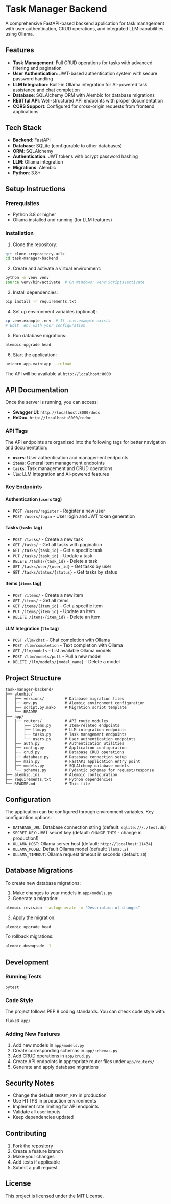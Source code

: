# Task Manager Backend

A comprehensive FastAPI-based backend application for task management with user authentication, CRUD operations, and integrated LLM capabilities using Ollama.

## Features

- **Task Management**: Full CRUD operations for tasks with advanced filtering and pagination
- **User Authentication**: JWT-based authentication system with secure password handling
- **LLM Integration**: Built-in Ollama integration for AI-powered task assistance and chat completion
- **Database**: SQLAlchemy ORM with Alembic for database migrations
- **RESTful API**: Well-structured API endpoints with proper documentation
- **CORS Support**: Configured for cross-origin requests from frontend applications

## Tech Stack

- **Backend**: FastAPI
- **Database**: SQLite (configurable to other databases)
- **ORM**: SQLAlchemy
- **Authentication**: JWT tokens with bcrypt password hashing
- **LLM**: Ollama integration
- **Migrations**: Alembic
- **Python**: 3.8+

## Setup Instructions

### Prerequisites

- Python 3.8 or higher
- Ollama installed and running (for LLM features)

### Installation

1. Clone the repository:
```bash
git clone <repository-url>
cd task-manager-backend
```

2. Create and activate a virtual environment:
```bash
python -m venv venv
source venv/bin/activate  # On Windows: venv\Scripts\activate
```

3. Install dependencies:
```bash
pip install -r requirements.txt
```

4. Set up environment variables (optional):
```bash
cp .env.example .env  # If .env.example exists
# Edit .env with your configuration
```

5. Run database migrations:
```bash
alembic upgrade head
```

6. Start the application:
```bash
uvicorn app.main:app --reload
```

The API will be available at `http://localhost:8000`

## API Documentation

Once the server is running, you can access:

- **Swagger UI**: `http://localhost:8000/docs`
- **ReDoc**: `http://localhost:8000/redoc`

### API Tags

The API endpoints are organized into the following tags for better navigation and documentation:

- **`users`**: User authentication and management endpoints
- **`items`**: General item management endpoints
- **`tasks`**: Task management and CRUD operations
- **`llm`**: LLM integration and AI-powered features

### Key Endpoints

#### Authentication (`users` tag)
- `POST /users/register` - Register a new user
- `POST /users/login` - User login and JWT token generation

#### Tasks (`tasks` tag)
- `POST /tasks/` - Create a new task
- `GET /tasks/` - Get all tasks with pagination
- `GET /tasks/{task_id}` - Get a specific task
- `PUT /tasks/{task_id}` - Update a task
- `DELETE /tasks/{task_id}` - Delete a task
- `GET /tasks/user/{user_id}` - Get tasks by user
- `GET /tasks/status/{status}` - Get tasks by status

#### Items (`items` tag)
- `POST /items/` - Create a new item
- `GET /items/` - Get all items
- `GET /items/{item_id}` - Get a specific item
- `PUT /items/{item_id}` - Update an item
- `DELETE /items/{item_id}` - Delete an item

#### LLM Integration (`llm` tag)
- `POST /llm/chat` - Chat completion with Ollama
- `POST /llm/completion` - Text completion with Ollama
- `GET /llm/models` - List available Ollama models
- `POST /llm/models/pull` - Pull a new model
- `DELETE /llm/models/{model_name}` - Delete a model

## Project Structure

```
task-manager-backend/
├── alembic/
│   ├── versions/         # Database migration files
│   ├── env.py            # Alembic environment configuration
│   ├── script.py.mako    # Migration script template
│   └── README
├── app/
│   ├── routers/          # API route modules
│   │   ├── items.py      # Item-related endpoints
│   │   ├── llm.py        # LLM integration endpoints
│   │   ├── tasks.py      # Task management endpoints
│   │   └── users.py      # User authentication endpoints
│   ├── auth.py           # Authentication utilities
│   ├── config.py         # Application configuration
│   ├── crud.py           # Database CRUD operations
│   ├── database.py       # Database connection setup
│   ├── main.py           # FastAPI application entry point
│   ├── models.py         # SQLAlchemy database models
│   └── schemas.py        # Pydantic schemas for request/response
├── alembic.ini           # Alembic configuration
├── requirements.txt      # Python dependencies
└── README.md             # This file
```

## Configuration

The application can be configured through environment variables. Key configuration options:

- `DATABASE_URL`: Database connection string (default: `sqlite:///./test.db`)
- `SECRET_KEY`: JWT secret key (default: `CHANGE_THIS` - change in production!)
- `OLLAMA_HOST`: Ollama server host (default: `http://localhost:11434`)
- `OLLAMA_MODEL`: Default Ollama model (default: `llama3.2`)
- `OLLAMA_TIMEOUT`: Ollama request timeout in seconds (default: `30`)

## Database Migrations

To create new database migrations:

1. Make changes to your models in `app/models.py`
2. Generate a migration:
```bash
alembic revision --autogenerate -m "Description of changes"
```
3. Apply the migration:
```bash
alembic upgrade head
```

To rollback migrations:
```bash
alembic downgrade -1
```

## Development

### Running Tests

```bash
pytest
```

### Code Style

The project follows PEP 8 coding standards. You can check code style with:
```bash
flake8 app/
```

### Adding New Features

1. Add new models in `app/models.py`
2. Create corresponding schemas in `app/schemas.py`
3. Add CRUD operations in `app/crud.py`
4. Create API endpoints in appropriate router files under `app/routers/`
5. Generate and apply database migrations

## Security Notes

- Change the default `SECRET_KEY` in production
- Use HTTPS in production environments
- Implement rate limiting for API endpoints
- Validate all user inputs
- Keep dependencies updated

## Contributing

1. Fork the repository
2. Create a feature branch
3. Make your changes
4. Add tests if applicable
5. Submit a pull request

## License

This project is licensed under the MIT License.
